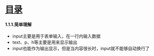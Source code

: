 # [目录](REAME.md)

#### 1.1.1.简单理解

- input主要是用于表单输入，在一行内输入数据
- text、p、h等主要是用来显示输出 
- input也能作为输出显示，但是当内容很长时，input就不能够自动换行了 
